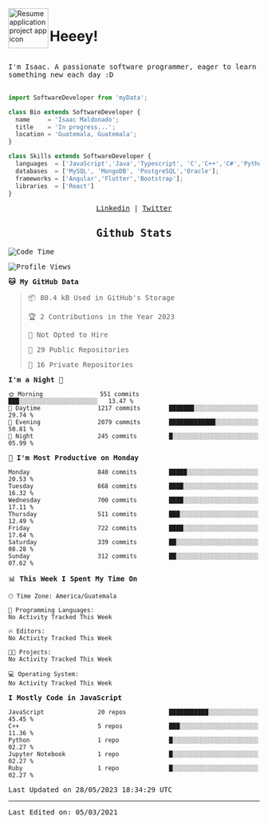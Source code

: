 <img align="left" width="80" height="80" src="https://raw.githubusercontent.com/sidbelbase/sidbelbase/master/wave.gif" alt="Resume application project app icon">

# Heeey!
 
</br>
 
<samp>
I'm Isaac. A passionate software programmer, eager to learn something new each day :D
</samp>
</br></br>



```js
import SoftwareDeveloper from 'myData';

class Bio extends SoftwareDeveloper {
  name     = 'Isaac Maldonado';
  title    = 'In progress...';
  location = 'Guatemala, Guatemala';
}

class Skills extends SoftwareDeveloper {
  languages  = ['JavaScript','Java','Typescript', 'C','C++','C#','Python','Assembly','Dart','Go'];
  databases  = ['MySQL', 'MongoDB', 'PostgreSQL','Oracle'];
  frameworks = ['Angular','Flutter','Bootstrap'];
  libraries  = ['React']
}
```

</p>
<samp>
<p align="center">
<a href="www.linkedin.com/in/isaac-maldonado-4745b2194">Linkedin</a> | <a href="https://twitter.com/Anaklusmos99">Twitter</a>
</p>

<h2 align="center"><samp>Github Stats</samp></h2>

<!--START_SECTION:waka-->
![Code Time](http://img.shields.io/badge/Code%20Time-440%20hrs%2053%20mins-blue)

![Profile Views](http://img.shields.io/badge/Profile%20Views-0-blue)

**🐱 My GitHub Data** 

> 📦 80.4 kB Used in GitHub's Storage 
 > 
> 🏆 2 Contributions in the Year 2023
 > 
> 🚫 Not Opted to Hire
 > 
> 📜 29 Public Repositories 
 > 
> 🔑 16 Private Repositories 
 > 
**I'm a Night 🦉** 

```text
🌞 Morning                551 commits         ███░░░░░░░░░░░░░░░░░░░░░░   13.47 % 
🌆 Daytime                1217 commits        ███████░░░░░░░░░░░░░░░░░░   29.74 % 
🌃 Evening                2079 commits        █████████████░░░░░░░░░░░░   50.81 % 
🌙 Night                  245 commits         █░░░░░░░░░░░░░░░░░░░░░░░░   05.99 % 
```
📅 **I'm Most Productive on Monday** 

```text
Monday                   840 commits         █████░░░░░░░░░░░░░░░░░░░░   20.53 % 
Tuesday                  668 commits         ████░░░░░░░░░░░░░░░░░░░░░   16.32 % 
Wednesday                700 commits         ████░░░░░░░░░░░░░░░░░░░░░   17.11 % 
Thursday                 511 commits         ███░░░░░░░░░░░░░░░░░░░░░░   12.49 % 
Friday                   722 commits         ████░░░░░░░░░░░░░░░░░░░░░   17.64 % 
Saturday                 339 commits         ██░░░░░░░░░░░░░░░░░░░░░░░   08.28 % 
Sunday                   312 commits         ██░░░░░░░░░░░░░░░░░░░░░░░   07.62 % 
```


📊 **This Week I Spent My Time On** 

```text
🕑︎ Time Zone: America/Guatemala

💬 Programming Languages: 
No Activity Tracked This Week

🔥 Editors: 
No Activity Tracked This Week

🐱‍💻 Projects: 
No Activity Tracked This Week

💻 Operating System: 
No Activity Tracked This Week
```

**I Mostly Code in JavaScript** 

```text
JavaScript               20 repos            ███████████░░░░░░░░░░░░░░   45.45 % 
C++                      5 repos             ███░░░░░░░░░░░░░░░░░░░░░░   11.36 % 
Python                   1 repo              █░░░░░░░░░░░░░░░░░░░░░░░░   02.27 % 
Jupyter Notebook         1 repo              █░░░░░░░░░░░░░░░░░░░░░░░░   02.27 % 
Ruby                     1 repo              █░░░░░░░░░░░░░░░░░░░░░░░░   02.27 % 
```




 Last Updated on 28/05/2023 18:34:29 UTC
<!--END_SECTION:waka-->

------

Last Edited on: 05/03/2021

